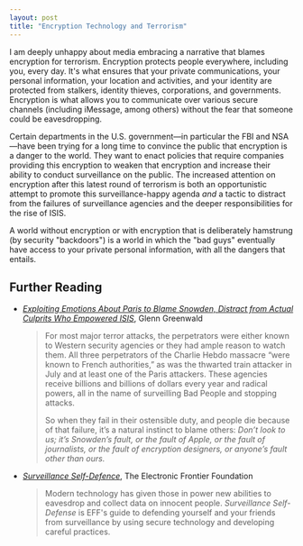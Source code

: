 ```yaml
---
layout: post
title: "Encryption Technology and Terrorism"
---
```


I am deeply unhappy about media embracing a narrative that blames encryption for terrorism. Encryption protects people everywhere, including you, every day. It's what ensures that your private communications, your personal information, your location and activities, and your identity are protected from stalkers, identity thieves, corporations, and governments. Encryption is what allows you to communicate over various secure channels (including iMessage, among others) without the fear that someone could be eavesdropping.

Certain departments in the U.S. government—in particular the FBI and NSA—have been trying for a long time to convince the public that encryption is a danger to the world. They want to enact policies that require companies providing this encryption to weaken that encryption and increase their ability to conduct surveillance on the public. The increased attention on encryption after this latest round of terrorism is both an opportunistic attempt to promote this surveillance-happy agenda _and_ a tactic to distract from the failures of surveillance agencies and the deeper responsibilities for the rise of ISIS.

A world without encryption or with encryption that is deliberately hamstrung (by security "backdoors") is a world in which the "bad guys" eventually have access to your private personal information, with all the dangers that entails.

## Further Reading

* [*Exploiting Emotions About Paris to Blame Snowden, Distract from Actual Culprits Who Empowered ISIS*](https://theintercept.com/2015/11/15/exploiting-emotions-about-paris-to-blame-snowden-distract-from-actual-culprits-who-empowered-isis/), Glenn Greenwald

  > For most major terror attacks, the perpetrators were either known to Western security agencies or they had ample reason to watch them. All three perpetrators of the Charlie Hebdo massacre “were known to French authorities,” as was the thwarted train attacker in July and at least one of the Paris attackers. These agencies receive billions and billions of dollars every year and radical powers, all in the name of surveilling Bad People and stopping attacks.
  >
  > So when they fail in their ostensible duty, and people die because of that failure, it’s a natural instinct to blame others: *Don’t look to us; it’s Snowden’s fault, or the fault of Apple, or the fault of journalists, or the fault of encryption designers, or anyone’s fault other than ours.*

* [*Surveillance Self-Defence*](https://ssd.eff.org/en), The Electronic Frontier Foundation

  > Modern technology has given those in power new abilities to eavesdrop and collect data on innocent people. *Surveillance Self-Defense* is EFF's guide to defending yourself and your friends from surveillance by using secure technology and developing careful practices.
